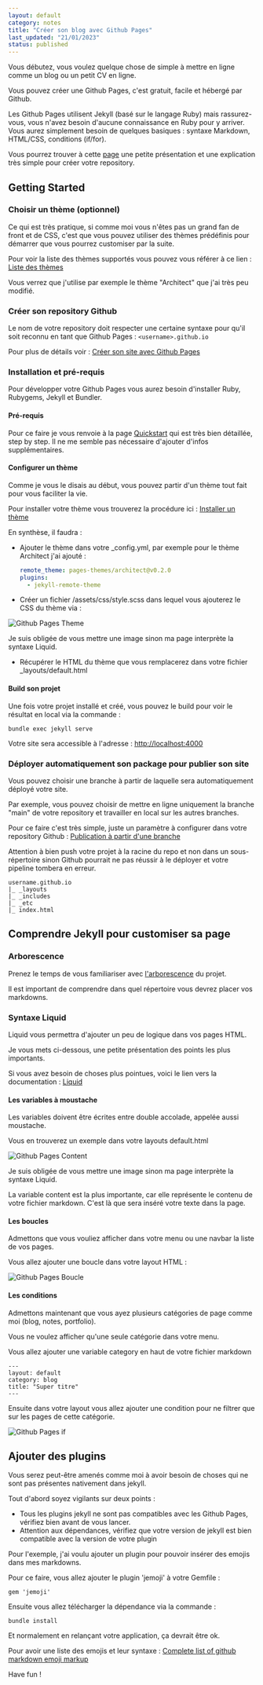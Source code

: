```yaml
---
layout: default
category: notes
title: "Créer son blog avec Github Pages"
last_updated: "21/01/2023"
status: published
---
```


Vous débutez, vous voulez quelque chose de simple à mettre en ligne comme un blog ou un petit CV en ligne.

Vous pouvez créer une Github Pages, c'est gratuit, facile et hébergé par Github.

Les Github Pages utilisent Jekyll (basé sur le langage Ruby) mais rassurez-vous, vous n'avez besoin d'aucune connaissance en Ruby pour y arriver. Vous aurez simplement besoin de quelques basiques : syntaxe Markdown, HTML/CSS, conditions (if/for).

Vous pourrez trouver à cette [page](https://pages.github.com/) une petite présentation et une explication très simple pour créer votre repository.

## Getting Started

### Choisir un thème (optionnel)

Ce qui est très pratique, si comme moi vous n'êtes pas un grand fan de front et de CSS, c'est que vous pouvez utiliser des thèmes prédéfinis pour démarrer que vous pourrez customiser par la suite.

Pour voir la liste des thèmes supportés vous pouvez vous référer à ce lien : [Liste des thèmes](https://pages.github.com/themes/)

Vous verrez que j'utilise par exemple le thème "Architect" que j'ai très peu modifié.

### Créer son repository Github

Le nom de votre repository doit respecter une certaine syntaxe pour qu'il soit reconnu en tant que Github Pages : ``<username>.github.io``

Pour plus de détails voir : [Créer son site avec Github Pages](https://docs.github.com/fr/pages/getting-started-with-github-pages/creating-a-github-pages-site)

### Installation et pré-requis

Pour développer votre Github Pages vous aurez besoin d'installer Ruby, Rubygems, Jekyll et Bundler.

#### Pré-requis

Pour ce faire je vous renvoie à la page [Quickstart](https://jekyllrb.com/docs/) qui est très bien détaillée, step by step. Il ne me semble pas nécessaire d'ajouter d'infos supplémentaires.

#### Configurer un thème

Comme je vous le disais au début, vous pouvez partir d'un thème tout fait pour vous faciliter la vie.

Pour installer votre thème vous trouverez la procédure ici : [Installer un thème](https://docs.github.com/fr/pages/setting-up-a-github-pages-site-with-jekyll/adding-a-theme-to-your-github-pages-site-using-jekyll)

En synthèse, il faudra :

* Ajouter le thème dans votre _config.yml, par exemple pour le thème Architect j'ai ajouté :

  ```config.yml
  remote_theme: pages-themes/architect@v0.2.0
  plugins:
    - jekyll-remote-theme
  ```
  
* Créer un fichier /assets/css/style.scss dans lequel vous ajouterez le CSS du thème via : 

![Github Pages Theme](/assets/img/github-pages/github-pages-theme.svg)

Je suis obligée de vous mettre une image sinon ma page interprète la syntaxe Liquid.

* Récupérer le HTML du thème que vous remplacerez dans votre fichier _layouts/default.html

#### Build son projet

Une fois votre projet installé et créé, vous pouvez le build pour voir le résultat en local via la commande :

``bundle exec jekyll serve``

Votre site sera accessible à l'adresse : [http://localhost:4000](http://localhost:4000)

### Déployer automatiquement son package pour publier son site

Vous pouvez choisir une branche à partir de laquelle sera automatiquement déployé votre site.

Par exemple, vous pouvez choisir de mettre en ligne uniquement la branche "main" de votre repository et travailler en local sur les autres branches.

Pour ce faire c'est très simple, juste un paramètre à configurer dans votre repository Github : [Publication à partir d'une branche](https://docs.github.com/fr/pages/getting-started-with-github-pages/configuring-a-publishing-source-for-your-github-pages-site)

Attention à bien push votre projet à la racine du repo et non dans un sous-répertoire sinon Github pourrait ne pas réussir à le déployer et votre pipeline tombera en erreur.

```
username.github.io
|_ _layouts
|_ _includes
|_ _etc
|_ index.html
```

## Comprendre Jekyll pour customiser sa page

### Arborescence

Prenez le temps de vous familiariser avec [l'arborescence](https://jekyllrb.com/docs/structure/) du projet.

Il est important de comprendre dans quel répertoire vous devrez placer vos markdowns.


### Syntaxe Liquid

Liquid vous permettra d'ajouter un peu de logique dans vos pages HTML.

Je vous mets ci-dessous, une petite présentation des points les plus importants.

Si vous avez besoin de choses plus pointues, voici le lien vers la documentation : [Liquid](https://jekyllrb.com/docs/liquid/)

#### Les variables à moustache

Les variables doivent être écrites entre double accolade, appelée aussi moustache.

Vous en trouverez un exemple dans votre layouts default.html

![Github Pages Content](/assets/img/github-pages/github-pages-content.svg)

Je suis obligée de vous mettre une image sinon ma page interprète la syntaxe Liquid.

La variable <span class="keywords">content</span> est la plus importante, car elle représente le contenu de votre fichier markdown. C'est là que sera inséré votre texte dans la page.

#### Les boucles

Admettons que vous vouliez afficher dans votre menu ou une navbar la liste de vos pages.

Vous allez ajouter une boucle dans votre layout HTML :

![Github Pages Boucle](/assets/img/github-pages/github-pages-for.svg)


#### Les conditions

Admettons maintenant que vous ayez plusieurs catégories de page comme moi (blog, notes, portfolio).

Vous ne voulez afficher qu'une seule catégorie dans votre menu.

Vous allez ajouter une variable category en haut de votre fichier markdown

```
---
layout: default
category: blog
title: "Super titre"
---
```

Ensuite dans votre layout vous allez ajouter une condition pour ne filtrer que sur les pages de cette catégorie.

![Github Pages if](/assets/img/github-pages/github-pages-if.svg)

## Ajouter des plugins

Vous serez peut-être amenés comme moi à avoir besoin de choses qui ne sont pas présentes nativement dans jekyll.

Tout d'abord soyez vigilants sur deux points :
* Tous les plugins jekyll ne sont pas compatibles avec les Github Pages, vérifiez bien avant de vous lancer.
* Attention aux dépendances, vérifiez que votre version de jekyll est bien compatible avec la version de votre plugin

Pour l'exemple, j'ai voulu ajouter un plugin pour pouvoir insérer des emojis dans mes markdowns.

Pour ce faire, vous allez ajouter le plugin 'jemoji' à votre Gemfile :

``gem 'jemoji'``

Ensuite vous allez télécharger la dépendance via la commande :

``bundle install``

Et normalement en relançant votre application, ça devrait être ok.

Pour avoir une liste des emojis et leur syntaxe : [Complete list of github markdown emoji markup](https://gist.github.com/rxaviers/7360908)

Have fun !
